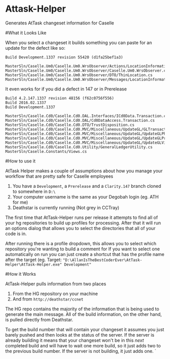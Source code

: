 Attask-Helper
=============

Generates AtTask changeset information for Caselle 

#What it Looks Like

When you select a changeset it builds something you can paste for an update for the defect like so:

```
Build Development.1337 revision 55420 (d1fa25bef1a3)

MasterSln/Caselle.Um0/Caselle.Um0.WrsObserver/Actions/LocationInformationAction.cs
MasterSln/Caselle.Um0/Caselle.Um0.WrsObserver/Caselle.Um0.WrsObserver.csproj
MasterSln/Caselle.Um0/Caselle.Um0.WrsObserver/DTO/ThinLocation.cs
MasterSln/Caselle.Um0/Caselle.Um0.WrsObserver/Messages/LocationInformationMessgae.cs
```

It even works for if you did a defect in 147 or in Prerelease

```
Build 4.2.147.1337 revision 48156 (f62c0756f556)
Build 2016.02.1337
Build Development.1337

MasterSln/Caselle.Cd0/Caselle.Cd0.DAL.Interfaces/ICd0Data.Transaction.cs
MasterSln/Caselle.Cd0/Caselle.Cd0.DAL/Cd0DataAccess.Transaction.cs
MasterSln/Caselle.Cd0/Caselle.Cd0.DTO/TrustDisposition.cs
MasterSln/Caselle.Cd0/Caselle.Cd0.MVC/Miscellaneous/UpdateGL/GLTransactionSummary.cs
MasterSln/Caselle.Cd0/Caselle.Cd0.MVC/Miscellaneous/UpdateGL/UpdateGLPhase.cs
MasterSln/Caselle.Cd0/Caselle.Cd0.MVC/Miscellaneous/UpdateGL/UpdateGLProcess.cs
MasterSln/Caselle.Cd0/Caselle.Cd0.MVC/Miscellaneous/UpdateGL/UpdateGLView.cs
MasterSln/Caselle.Cd0/Caselle.Cd0.Utility/GeneralLedgerUtility.cs
MasterSln/Caselle.Constants/Views.cs
```

#How to use it

AtTask Helper makes a couple of assumptions about how you manage your workflow that are pretty safe for Caselle employees 
1. You have a `Development`, a `Prerelease` and a `Clarity.147` branch cloned to somewhere in `D:\`  
2. Your computer username is the same as your Degobah login (eg. ATH for me)  
3. Deathstar is currently running (Not grey in CCTray)  

The first time that AtTask-Helper runs per release it attempts to find all of your hg repositories to build up profiles for processing.  After that it will run an options dialog that allows you to select the directories that all of your code is in.

After running there is a profile dropdown, this allows you to select which repository you're wanting to build a comment for
If you want to select one automatically on run you can just create a shortcut that has the profile name after the target (eg. Target: `"D:\AllanIsTheBestCoderEver\AtTask-Helper\AtTask-Helper.exe" Development"`


#How it Works

AtTask-Helper pulls information from two places  
1. From the HG repository on your machine  
2. And from `http://deathstar/ccnet`

The HG repo contains the majority of the information that is being used to generate the main message.  All of the build information, on the other hand, is pulled directly from Deathstar.

To get the build number that will contain your changeset it assumes you just barely pushed and then looks at the status of the server.  If the server is already building it means that your changeset won't be in this *next* completed build and will have to wait one more build, so it just adds two to the previous build number.  If the server is not building, it just adds one.
`
